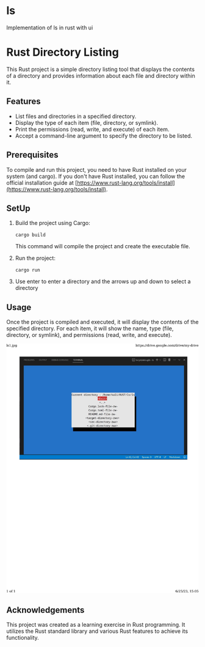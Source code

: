 # ls
Implementation of ls in rust with ui

# Rust Directory Listing

This Rust project is a simple directory listing tool that displays the contents of a directory and provides information about each file and directory within it.

## Features

- List files and directories in a specified directory.
- Display the type of each item (file, directory, or symlink).
- Print the permissions (read, write, and execute) of each item.
- Accept a command-line argument to specify the directory to be listed.

## Prerequisites

To compile and run this project, you need to have Rust installed on your system (and cargo). If you don't have Rust installed, you can follow the official installation guide at [https://www.rust-lang.org/tools/install](https://www.rust-lang.org/tools/install).

## SetUp

1. Build the project using Cargo:

   ```
   cargo build
   ```

   This command will compile the project and create the executable file.

2. Run the project:

   ```
   cargo run 
   ```
3. Use enter to enter a directory and the arrows up and down to select a directory

## Usage

Once the project is compiled and executed, it will display the contents of the specified directory. For each item, it will show the name, type (file, directory, or symlink), and permissions (read, write, and execute).


![Output:](./ls1.png)
## Acknowledgements

This project was created as a learning exercise in Rust programming. It utilizes the Rust standard library and various Rust features to achieve its functionality.
